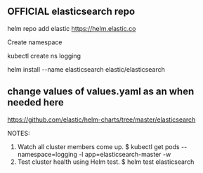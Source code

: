 ## OFFICIAL  elasticsearch repo
helm repo add elastic https://helm.elastic.co

Create namespace


kubectl create ns logging

helm install --name elasticsearch elastic/elasticsearch

## change values of values.yaml as an when needed here
https://github.com/elastic/helm-charts/tree/master/elasticsearch

NOTES:
1. Watch all cluster members come up.
  $ kubectl get pods --namespace=logging -l app=elasticsearch-master -w
2. Test cluster health using Helm test.
  $ helm test elasticsearch